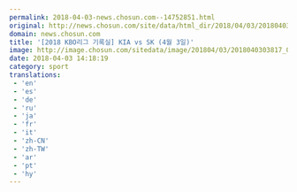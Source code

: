 ```yaml
---
permalink: 2018-04-03-news.chosun.com--14752851.html
original: http://news.chosun.com/site/data/html_dir/2018/04/03/2018040303905.html
domain: news.chosun.com
title: '[2018 KBO리그 기록실] KIA vs SK (4월 3일)'
image: http://image.chosun.com/sitedata/image/201804/03/2018040303817_0.jpg
date: 2018-04-03 14:18:19
category: sport
translations: 
 - 'en'
 - 'es'
 - 'de'
 - 'ru'
 - 'ja'
 - 'fr'
 - 'it'
 - 'zh-CN'
 - 'zh-TW'
 - 'ar'
 - 'pt'
 - 'hy'
---
```


